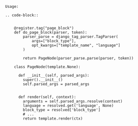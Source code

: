 
    Usage:

    .. code-block::


        @register.tag("page_block")
        def do_page_block(parser, token):
            parser_parse = django_tag_parser.TagParser(
                args=["block_type"],
                opt_kwargs=["template_name", "language"]
            )

            return PageNode(parser_parse.parse(parser, token))

        class PageNode(template.None):
          
          def __init__(self, parsed_args):
            super().__init__()
            self.parsed_args = parsed_args


          def render(self, context):
            arguments = self.parsed_args.resolve(context) 
            language = resolved.get('language', None)
            block_type = resolved['block_type']
            # ...
            return template.render(ctx)
